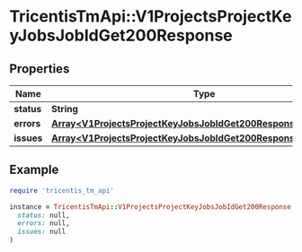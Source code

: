 # TricentisTmApi::V1ProjectsProjectKeyJobsJobIdGet200Response

## Properties

| Name | Type | Description | Notes |
| ---- | ---- | ----------- | ----- |
| **status** | **String** |  | [optional] |
| **errors** | [**Array&lt;V1ProjectsProjectKeyJobsJobIdGet200ResponseErrorsInner&gt;**](V1ProjectsProjectKeyJobsJobIdGet200ResponseErrorsInner.md) |  | [optional] |
| **issues** | [**Array&lt;V1ProjectsProjectKeyJobsJobIdGet200ResponseIssuesInner&gt;**](V1ProjectsProjectKeyJobsJobIdGet200ResponseIssuesInner.md) |  | [optional] |

## Example

```ruby
require 'tricentis_tm_api'

instance = TricentisTmApi::V1ProjectsProjectKeyJobsJobIdGet200Response.new(
  status: null,
  errors: null,
  issues: null
)
```

